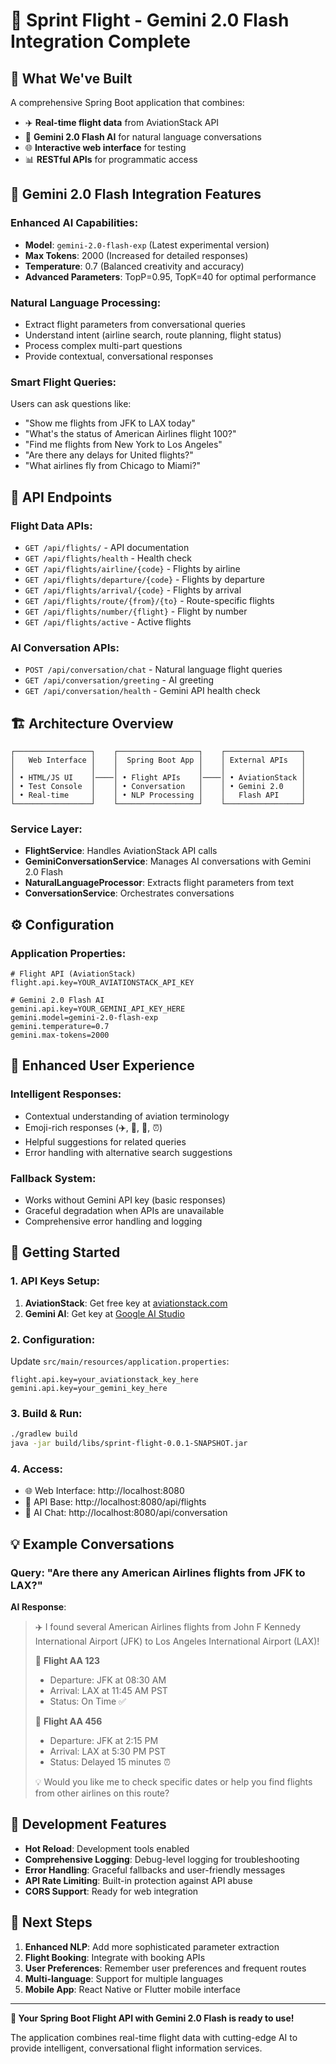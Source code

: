 # 🚀 Sprint Flight - Gemini 2.0 Flash Integration Complete

## 🎯 **What We've Built**

A comprehensive Spring Boot application that combines:
- ✈️ **Real-time flight data** from AviationStack API
- 🤖 **Gemini 2.0 Flash AI** for natural language conversations
- 🌐 **Interactive web interface** for testing
- 📊 **RESTful APIs** for programmatic access

## 🧠 **Gemini 2.0 Flash Integration Features**

### **Enhanced AI Capabilities:**
- **Model**: `gemini-2.0-flash-exp` (Latest experimental version)
- **Max Tokens**: 2000 (Increased for detailed responses)
- **Temperature**: 0.7 (Balanced creativity and accuracy)
- **Advanced Parameters**: TopP=0.95, TopK=40 for optimal performance

### **Natural Language Processing:**
- Extract flight parameters from conversational queries
- Understand intent (airline search, route planning, flight status)
- Process complex multi-part questions
- Provide contextual, conversational responses

### **Smart Flight Queries:**
Users can ask questions like:
- "Show me flights from JFK to LAX today"
- "What's the status of American Airlines flight 100?"
- "Find me flights from New York to Los Angeles"
- "Are there any delays for United flights?"
- "What airlines fly from Chicago to Miami?"

## 📱 **API Endpoints**

### Flight Data APIs:
- `GET /api/flights/` - API documentation
- `GET /api/flights/health` - Health check
- `GET /api/flights/airline/{code}` - Flights by airline
- `GET /api/flights/departure/{code}` - Flights by departure
- `GET /api/flights/arrival/{code}` - Flights by arrival
- `GET /api/flights/route/{from}/{to}` - Route-specific flights
- `GET /api/flights/number/{flight}` - Flight by number
- `GET /api/flights/active` - Active flights

### AI Conversation APIs:
- `POST /api/conversation/chat` - Natural language flight queries
- `GET /api/conversation/greeting` - AI greeting
- `GET /api/conversation/health` - Gemini API health check

## 🏗️ **Architecture Overview**

```
┌─────────────────┐    ┌──────────────────┐    ┌─────────────────┐
│   Web Interface │    │  Spring Boot App │    │ External APIs   │
│                 │    │                  │    │                 │
│ • HTML/JS UI    │────│ • Flight APIs    │────│ • AviationStack │
│ • Test Console  │    │ • Conversation   │    │ • Gemini 2.0    │
│ • Real-time     │    │ • NLP Processing │    │   Flash API     │
└─────────────────┘    └──────────────────┘    └─────────────────┘
```

### **Service Layer:**
- **FlightService**: Handles AviationStack API calls
- **GeminiConversationService**: Manages AI conversations with Gemini 2.0 Flash
- **NaturalLanguageProcessor**: Extracts flight parameters from text
- **ConversationService**: Orchestrates conversations

## ⚙️ **Configuration**

### **Application Properties:**
```properties
# Flight API (AviationStack)
flight.api.key=YOUR_AVIATIONSTACK_API_KEY

# Gemini 2.0 Flash AI
gemini.api.key=YOUR_GEMINI_API_KEY_HERE
gemini.model=gemini-2.0-flash-exp
gemini.temperature=0.7
gemini.max-tokens=2000
```

## 🎨 **Enhanced User Experience**

### **Intelligent Responses:**
- Contextual understanding of aviation terminology
- Emoji-rich responses (✈️, 🛫, 🛬, ⏰)
- Helpful suggestions for related queries
- Error handling with alternative search suggestions

### **Fallback System:**
- Works without Gemini API key (basic responses)
- Graceful degradation when APIs are unavailable
- Comprehensive error handling and logging

## 🚀 **Getting Started**

### **1. API Keys Setup:**
1. **AviationStack**: Get free key at [aviationstack.com](https://aviationstack.com)
2. **Gemini AI**: Get key at [Google AI Studio](https://aistudio.google.com)

### **2. Configuration:**
Update `src/main/resources/application.properties`:
```properties
flight.api.key=your_aviationstack_key_here
gemini.api.key=your_gemini_key_here
```

### **3. Build & Run:**
```bash
./gradlew build
java -jar build/libs/sprint-flight-0.0.1-SNAPSHOT.jar
```

### **4. Access:**
- 🌐 Web Interface: http://localhost:8080
- 📡 API Base: http://localhost:8080/api/flights
- 🤖 AI Chat: http://localhost:8080/api/conversation

## 💡 **Example Conversations**

### **Query**: "Are there any American Airlines flights from JFK to LAX?"

**AI Response**: 
> ✈️ I found several American Airlines flights from John F Kennedy International Airport (JFK) to Los Angeles International Airport (LAX)!
> 
> 🛫 **Flight AA 123**
> - Departure: JFK at 08:30 AM
> - Arrival: LAX at 11:45 AM PST  
> - Status: On Time ✅
> 
> 🛫 **Flight AA 456**
> - Departure: JFK at 2:15 PM
> - Arrival: LAX at 5:30 PM PST
> - Status: Delayed 15 minutes ⏰
> 
> 💡 Would you like me to check specific dates or help you find flights from other airlines on this route?

## 🔧 **Development Features**

- **Hot Reload**: Development tools enabled
- **Comprehensive Logging**: Debug-level logging for troubleshooting  
- **Error Handling**: Graceful fallbacks and user-friendly messages
- **API Rate Limiting**: Built-in protection against API abuse
- **CORS Support**: Ready for web integration

## 🎯 **Next Steps**

1. **Enhanced NLP**: Add more sophisticated parameter extraction
2. **Flight Booking**: Integrate with booking APIs
3. **User Preferences**: Remember user preferences and frequent routes
4. **Multi-language**: Support for multiple languages
5. **Mobile App**: React Native or Flutter mobile interface

---

**🎉 Your Spring Boot Flight API with Gemini 2.0 Flash is ready to use!**

The application combines real-time flight data with cutting-edge AI to provide intelligent, conversational flight information services.
